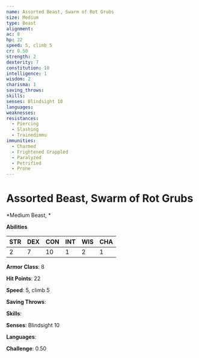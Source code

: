 ```yaml
---
name: Assorted Beast, Swarm of Rot Grubs
size: Medium
type: Beast
alignment: 
ac: 8
hp: 22
speed: 5, climb 5
cr: 0.50
strength: 2
dexterity: 7
constitution: 10
intelligence: 1
wisdom: 2
charisma: 1
saving_throws: 
skills: 
senses: Blindsight 10
languages: 
weaknesses:
resistances:
  - Piercing
  - Slashing
  - Trainedimmu
immunities:
  - Charmed
  - Frightened Grappled
  - Paralyzed
  - Petrified
  - Prone
---
```


# Assorted Beast, Swarm of Rot Grubs

*Medium Beast, *

**Abilities**

| STR | DEX | CON | INT | WIS | CHA |
| --- | --- | --- | --- | --- | --- |
| 2 | 7 | 10 | 1 | 2 | 1 |

**Armor Class**: 8

**Hit Points**: 22

**Speed**: 5, climb 5

**Saving Throws**: 

**Skills**: 

**Senses**: Blindsight 10

**Languages**: 

**Challenge**: 0.50

